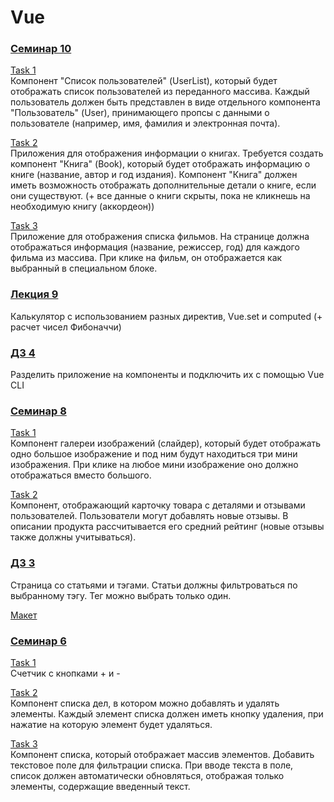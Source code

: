 <h1>Vue</h1>

<h3><a href="https://github.com/enginoevadiana/geekbrains/tree/main/vue/seminar10">Семинар 10</a></h3>

<a href="https://github.com/enginoevadiana/geekbrains/blob/main/vue/seminar10/src/components/TaskOne.vue">Task 1</a><br>
Компонент "Список пользователей" (UserList), который будет отображать список пользователей из переданного массива. Каждый пользователь должен быть представлен в виде отдельного компонента "Пользователь" (User), принимающего пропсы с данными о пользователе (например, имя, фамилия и электронная почта).

<a href="https://github.com/enginoevadiana/geekbrains/blob/main/vue/seminar10/src/components/TaskTwo.vue">Task 2</a><br>
Приложения для отображения информации о книгах. Требуется создать компонент "Книга" (Book), который будет отображать информацию о книге (название, автор и год издания). Компонент "Книга" должен иметь возможность отображать дополнительные детали о книге, если они существуют. 
(+ все данные о книги скрыты, пока не кликнешь на необходимую книгу (аккордеон))

<a href="https://github.com/enginoevadiana/geekbrains/blob/main/vue/seminar10/src/components/TaskThree.vue">Task 3</a><br>
Приложение для отображения списка фильмов. На странице должна отображаться информация (название, режиссер, год) для каждого фильма из массива. При клике на фильм, он отображается как выбранный в специальном блоке.

<h3><a href="https://github.com/enginoevadiana/geekbrains/tree/main/vue/lecture9">Лекция 9</a></h3>
Калькулятор с использованием разных директив, Vue.set и computed (+ расчет чисел Фибоначчи) 

<h3><a href="https://github.com/enginoevadiana/geekbrains/tree/main/vue/hw4">ДЗ 4</a></h3>
Разделить приложение на компоненты и подключить их с помощью Vue CLI

<h3><a href="https://github.com/enginoevadiana/geekbrains/tree/main/vue/seminar8">Семинар 8</a></h3>

<a href="https://github.com/enginoevadiana/geekbrains/blob/main/vue/seminar8/src/components/NewComponent.vue">Task 1</a><br>
Компонент галереи изображений (слайдер), который будет отображать одно большое изображение и под ним будут находиться три мини изображения. При клике на любое мини изображение оно должно отображаться вместо большого.

<a href="https://github.com/enginoevadiana/geekbrains/blob/main/vue/seminar8/src/components/ProductCard.vue">Task 2</a><br>
Компонент, отображающий карточку товара с деталями и отзывами пользователей. Пользователи могут добавлять новые отзывы. В описании продукта рассчитывается его средний рейтинг (новые отзывы также должны учитываться).

<h3><a href="https://github.com/enginoevadiana/geekbrains/tree/main/vue/hw3">ДЗ 3</a></h3>
Страница со статьями и тэгами. Статьи должны фильтроваться по выбранному тэгу. Тег можно выбрать только один.

<a href="https://www.figma.com/file/okdYD45Tj2JpKsNASccUmf/Interior-Design-Webflow-Website-Template-(Community)-(Copy)-(Copy)?type=design&node-id=541-13&t=mhOD6yhLJuH2Biy0-0 ">Макет</a>

<h3><a href="https://github.com/enginoevadiana/geekbrains/tree/main/vue/seminar6">Семинар 6</a></h3>

<a href="https://github.com/enginoevadiana/geekbrains/blob/main/vue/seminar6/task1.html">Task 1</a><br>
Счетчик с кнопками + и -

<a href="https://github.com/enginoevadiana/geekbrains/blob/main/vue/seminar6/task2.html">Task 2</a><br>
Компонент списка дел, в котором можно добавлять и удалять элементы. Каждый элемент списка должен иметь кнопку удаления, при нажатие на которую элемент будет удаляться.

<a href="https://github.com/enginoevadiana/geekbrains/blob/main/vue/seminar6/task3.html">Task 3</a><br>
Компонент списка, который отображает массив элементов. Добавить текстовое поле для фильтрации списка. При вводе текста в поле, список должен автоматически обновляться, отображая только элементы, содержащие введенный текст.